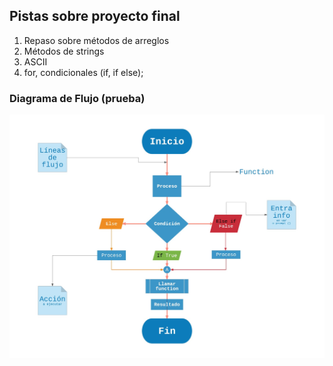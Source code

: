 ## Pistas sobre proyecto final

1. Repaso sobre métodos de arreglos
2. Métodos de strings
3. ASCII
4. for, condicionales (if, if else);

### Diagrama de Flujo (prueba)
![Diagrama de flujo](diagrama-boceto-else-if.jpeg)
